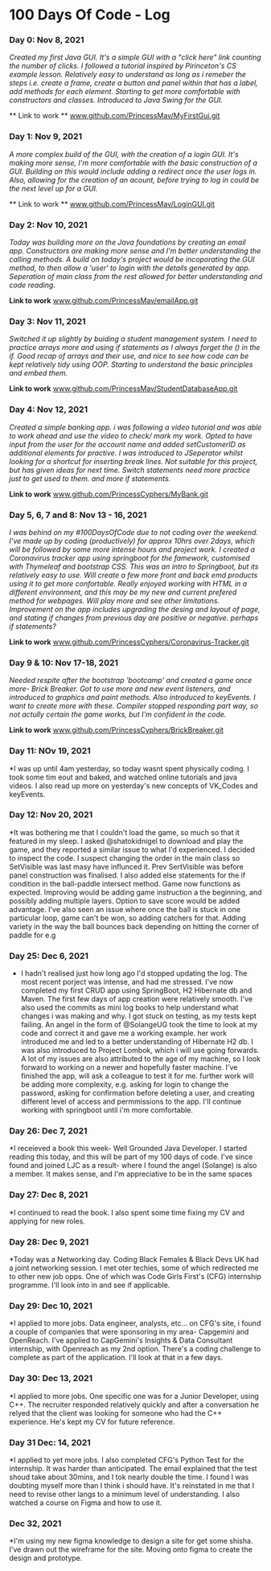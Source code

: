 # 100 Days Of Code - Log

### Day 0: Nov 8, 2021
*Created my first Java GUI. It's a simple GUI with a "click here" link counting the number of clicks. I followed a tutorial inspired by Pirinceton's CS example lesson. Relatively easy to understand as long as i remeber the steps i.e. create a frame, create a button and panel within that has a label, add methods for each element. Starting to get more comfortable with constructors and classes. Introduced to Java Swing for the GUI.*

** Link to work **
www.github.com/PrincessMav/MyFirstGui.git 



### Day 1: Nov 9, 2021
*A more complex build of the GUI, with the creation of a login GUI. It's making more sense, I'm more comfortable with the basic construction of a GUI. Building on this would include adding a redirect once the user logs in. Also, allowing for the creation of an acount, before trying to log in could be the next level up for a GUI.* 

** Link to work ** 
www.github.com/PrincessMav/LoginGUI.git 



### Day 2: Nov 10, 2021
*Today was building more on the Java foundations by creating an email app. Constructors are making more sense and I'm better understanding the calling methods. A build on today's project would be incoporating the GUI method, to then allow a 'user' to login with the details generated by app. Seperation of main class from the rest allowed for better understanding and code reading.*

**Link to work**
www.github.com/PrincessMav/emailApp.git



### Day 3: Nov 11, 2021
*Switched it up slightly by buiding a student management system. I need to practice arrays more and using if statements as I always forget the () in the if. Good recap of arrays and their use, and nice to see how code can be kept relatively tidy using OOP. Starting to understand the basic principles and embed them.*

**Link to work**
www.github.com/PrincessMav/StudentDatabaseApp.git 



### Day 4: Nov 12, 2021
*Created a simple banking app. i was following a video tutorial and was able to work ahead and use the video to check/ mark my work. Opted to have input from the user for the account name and added setCustomerID as additional elements for practive. I was introduced to JSeperator whilst looking for a shortcut for inserting break lines. Not suitable for this project, but has given ideas for next time. Switch statements need more practice just to get used to them. and more if statements.*

**Link to work**
www.github.com/PrincessCyphers/MyBank.git 



### Day 5, 6, 7 and 8: Nov 13 - 16, 2021
*I was behind on my #100DaysOfCode due to not coding over the weekend. I've made up by coding (productively) for approx 10hrs over 2days, which will be followed by some more intense hours and project work. I created a Coronavirus tracker app using springboot for the famework, customised with Thymeleaf and bootstrap CSS. This was an intro to Springboot, but its relatively easy to use. Will create a few more front and back emd products using it to get more confortable. Really enjoyed working with HTML in a different environment, and this may be my new and current prefered method for webpages. Will play more and see other limitations. Improvement on the app includes upgrading the desing and layout of page, and stating if changes from previous day are positive or negative. perhaps if statements?*

**Link to work**
www.github.com/PrincessCyphers/Coronavirus-Tracker.git



### Day 9 & 10: Nov 17-18, 2021
*Needed respite after the bootstrap 'bootcamp' and created a game once more- Brick Breaker. Got to use more and new event listeners, and introduced to graphics and paint methods. Also introduced to keyEvents. I want to create more with these. Compiler stopped responding part way, so not actully certain the game works, but I'm confident in the code.*

**Link to work**
www.github.com/PrincessCyphers/BrickBreaker.git


### Day 11: NOv 19, 2021
*I was up until 4am yesterday, so today wasnt spent physically coding. I took some tim eout and baked, and watched online tutorials and java videos. I also read up more on yesterday's new concepts of VK_Codes and keyEvents. 


### Day 12: Nov 20, 2021
*It was bothering me that I couldn't load the game, so much so that it featured in my sleep. I asked @shatokidnigel to download and play the game, and they reported a similar issue to what I'd experienced. I decided to inspect the code. I suspect changing the order in the main class so SetVisible was last masy have influnced it. Prev SertVisible was before panel construction was finalised. I also added else statements for the if condition in the ball-paddle intersect method. Game now functions as expected. Improving would be adding game instruction a the beginning, and possibly adding multiple layers. Option to save score would be added advantage. I've also seen an issue where once the ball is stuck in one particular loop, game can't be won, so adding catchers for that. Adding variety in the way the ball bounces back depending on hitting the corner of paddle for e.g


### Day 25: Dec 6, 2021
* I hadn't realised just how long ago I'd stopped updating the log. The most recent porject was intense, and had me stressed. I've now completed my first CRUD app using SpringBoot, H2 Hibernate db and Maven. The first few days of app creation were relatively smooth. I've also used the commits as mini log books to help understand what changes i was making and why. I got stuck on testing, as my tests kept failing. An angel in the form of @SolangeUG took the time to look at my code and correct it and gave me a working example. her work introduced me and led to a better understanding of Hibernate H2 db. I was also introduced to Project Lombok, which i will use going forwards. A lot of my issues are also attributed to the age of my machine, so I look forward to working on a newer and hopefully faster machine. I've finished the app, will ask a colleague to test it for me. further work will be adding more complexity, e.g. asking for login to change the password, asking for confirmation before deleting a user, and creating different level of access and permmissions to the app. I'll continue working with springboot until i'm more comfortable. 

### Day 26: Dec 7, 2021
*I receieved a book this week- Well Grounded Java Developer. I started reading this today, and this will be part of my 100 days of code. I've since found and joined LJC as a result- where I found the angel (Solange) is also a member. It makes sense, and I'm appreciative to be in the same spaces

### Day 27: Dec 8, 2021
*I continued to read the book. I also spent some time fixing my CV and applying for new roles. 

### Day 28: Dec 9, 2021
*Today was a Networking day. Coding Black Females & Black Devs UK had a joint networking session. I met oter techies, some of which redirected me to other new job opps. One of which was Code Girls First's (CFG) internship programme. I'll look into in and see if applicable. 

### Day 29: Dec 10, 2021
*I applied to more jobs. Data engineer, analysts, etc... on CFG's site, i found a couple of companies that were sponsoring in my area- Capgemini and OpenReach. I've applied to CapGemini's Insights & Data Consultant internship, with Openreach as my 2nd option. There's a coding challenge to complete as part of the application. I'll look at that in a few days. 

### Day 30: Dec 13, 2021
*I applied to more jobs. One specific one was for a Junior Developer, using C++. The recruiter responded relatively quickly and after a conversation he relyed that the client was looking for someone who had the C++ experience. He's kept my CV for future reference. 

### Day 31 Dec: 14, 2021 
*I applied to yet more jobs. I also completed CFG's Python Test for the internship. It was harder than anticipated. The email explained that the test shoud take about 30mins, and I tok nearly double the time. I found I was doubting myself more than I think i should have. It's reinstated in me that I need to revise other langs to a minimum level of understanding. I also watched a course on Figma and how to use it. 

### Dec 32, 2021 
*I'm using my new figma knowledge to design a site for get some shisha. I've drawn out the wireframe for the site. Moving onto figma to create the design and prototype. 




